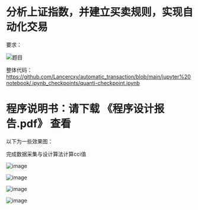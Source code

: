# 分析上证指数，并建立买卖规则，实现自动化交易

要求：

![题目](https://user-images.githubusercontent.com/124339298/224542363-65182114-4413-41e6-b166-199bc78f098d.jpg)

整体代码：https://github.com/Lancercxy/automatic_transaction/blob/main/jupyter%20notebook/.ipynb_checkpoints/quanti-checkpoint.ipynb

# 程序说明书：请下载 《程序设计报告.pdf》 查看

以下为一些效果图：

完成数据采集与设计算法计算cci值

![image](https://user-images.githubusercontent.com/124339298/224555644-780859c5-8aa4-438c-b0c8-81946885f1b7.png)

![image](https://user-images.githubusercontent.com/124339298/224555481-34a0fd54-9102-4703-b06a-4f6133b3a0fc.png)

![image](https://user-images.githubusercontent.com/124339298/224555563-259afbeb-e14a-4c6d-976d-28a18838939a.png)

![image](https://user-images.githubusercontent.com/124339298/224555678-e62d3948-d0b4-4d9b-98ca-b14617f5c810.png)

